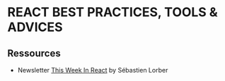 # REACT BEST PRACTICES, TOOLS & ADVICES


## Ressources

- Newsletter [This Week In React](https://thisweekinreact.com/) by Sébastien Lorber